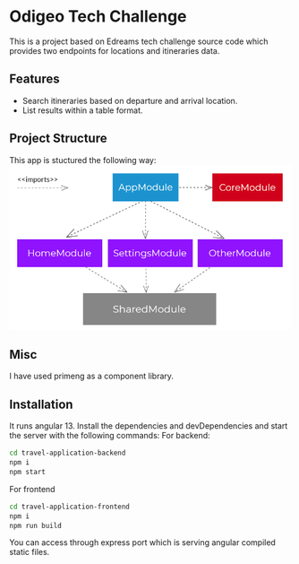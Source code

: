 # Odigeo Tech Challenge

This is a project based on Edreams tech challenge source code which provides two endpoints for locations and itineraries data.

## Features

- Search itineraries based on departure and arrival location.
- List results within a table format.

## Project Structure

This app is stuctured the following way:
![imports](assets/imports.png)

## Misc

I have used primeng as a component library.

## Installation

It runs angular 13.
Install the dependencies and devDependencies and start the server with the following commands:
For backend:

```sh
cd travel-application-backend
npm i
npm start
```

For frontend

```sh
cd travel-application-frontend
npm i
npm run build
```

You can access through express port which is serving angular compiled static files.
